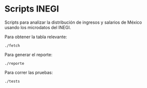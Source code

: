 # Scripts INEGI

Scripts para analizar la distribución de ingresos y salarios de México usando
los microdatos del INEGI.

Para obtener la tabla relevante:

    ./fetch

Para generar el reporte:

    ./reporte

Para correr las pruebas:

    ./tests

